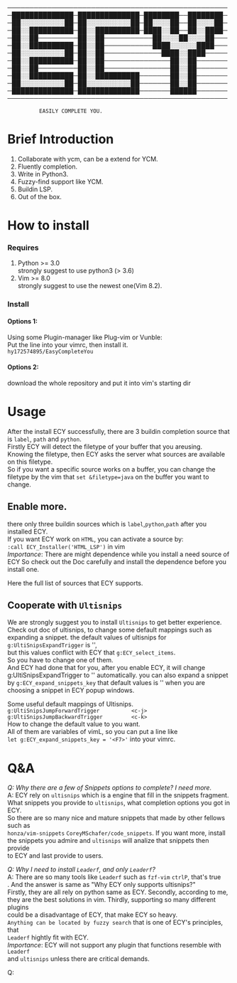 ──────────────────────────────────────────────────
─██████████████─██████████████─████████──████████─
─██░░░░░░░░░░██─██░░░░░░░░░░██─██░░░░██──██░░░░██─
─██░░██████████─██░░██████████─████░░██──██░░████─
─██░░██─────────██░░██───────────██░░░░██░░░░██───
─██░░██████████─██░░██───────────████░░░░░░████───
─██░░░░░░░░░░██─██░░██─────────────████░░████─────
─██░░██████████─██░░██───────────────██░░██───────
─██░░██─────────██░░██───────────────██░░██───────
─██░░██████████─██░░██████████───────██░░██───────
─██░░░░░░░░░░██─██░░░░░░░░░░██───────██░░██───────
─██████████████─██████████████───────██████───────
──────────────────────────────────────────────────

              EASILY COMPLETE YOU.
# Brief Introduction
1. Collaborate with ycm, can be a extend for YCM.
2. Fluently completion.
3. Write in Python3.
4. Fuzzy-find support like YCM.
5. Buildin LSP.
6. Out of the box.

# How to install

### Requires

1. Python >= 3.0  
strongly suggest to use python3 (> 3.6)  
2. Vim >= 8.0  
strongly suggest to use the newest one(Vim 8.2).  

### Install  

#### Options 1:
Using some Plugin-manager like Plug-vim or Vunble:  
Put the line into your vimrc, then install it.  
`hy172574895/EasyCompleteYou`  

#### Options 2:  
download the whole repository and put it into vim's starting dir  

# Usage  

After the install ECY successfully, there are 3 buildin completion source that
is `label`, `path` and `python`.  
Firstly ECY will detect the filetype of your buffer that you areusing.  
Knowing the filetype, then ECY asks the server what sources are available 
on this filetype.  
So if you want a specific source works on a buffer, you can change the filetype 
by the vim that `set &filetype=java` on the buffer you want to change.  

## Enable more.

there only three buildin sources which is `label`,`python`,`path`
after you installed ECY.  
If you want ECY work on `HTML`, you can activate a source by:  
`:call ECY_Installer('HTML_LSP')` in vim  
*Importance*: There are might dependence while you install a need source of ECY
So check out the Doc carefully and install the dependence before you install one.

Here the full list of sources that ECY supports. 

## Cooperate with `Ultisnips`
We are strongly suggest you to install `Ultisnips` to get better experience.
Check out doc of ultisnips, to change some default mappings such as expanding a 
snippet.
the default values of ultisnips for `g:UltiSnipsExpandTrigger` is '<tab>',  
but this values conflict with ECY that `g:ECY_select_items`.  
So you have to change one of them.  
And ECY had done that for you, after you enable ECY, it will change   
g:UltiSnipsExpandTrigger to '<F1>' automatically. you can also expand a snippet  
by `g:ECY_expand_snippets_key` that default values is '<CR>' when you are   
choosing a snippet in ECY popup windows.  

Some useful default mappings of Ultisnips.  
`g:UltiSnipsJumpForwardTrigger          <c-j>`  
`g:UltiSnipsJumpBackwardTrigger         <c-k>`  
How to change the default value to you want.  
All of them are variables of vimL, so you can put a line like    
`let g:ECY_expand_snippets_key = '<F7>'` into your vimrc.  

# Q&A

*Q: Why there are a few of Snippets options to complete? I need more.*  
A: ECY rely on `ultisnips` which is a engine that fill in the snippets fragment.  
What snippets you provide to `ultisnips`, what completion options you got in ECY.  
So there are so many nice and mature snippets that made by other fellows such as  
`honza/vim-snippets` `CoreyMSchafer/code_snippets`. If you want more, install   
the snippets you admire and `ultisnips` will analize that snippets then provide  
to ECY and last provide to users.  

*Q: Why I need to install `Leaderf`, and only `Leaderf`?*  
A: There are so many tools like `Leaderf` such as `fzf-vim` `ctrlP`, that's true  
. And the answer is same as "Why ECY only supports ultisnips?"     
Firstly, they are all rely on python same as ECY. Secondly, according to me,  
they are the best solutions in vim. Thirdly, supporting so many different plugins  
could be a disadvantage of ECY, that make ECY so heavy.  
`Anything can be located by fuzzy search` that is one of ECY's principles, that  
`Leaderf` hightly fit with ECY.  
*Importance*: ECY will not support any plugin that functions resemble with `Leaderf`  
and `ultisnips` unless there are critical demands.  
  
Q:   
